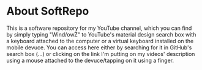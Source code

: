 # About SoftRepo
This is a software repository for my YouTube channel, which you can find by simply typing "Wind/owZ" to YouTube's material design search box with a keyboard attached to the computer or a virtual keyboard installed on the mobile devuce. You can access here either by searching for it in GitHub's search box (...) or clicking on the link I'm putting on my videos' description using a mouse attached to the devuce/tapping on it using a finger.

